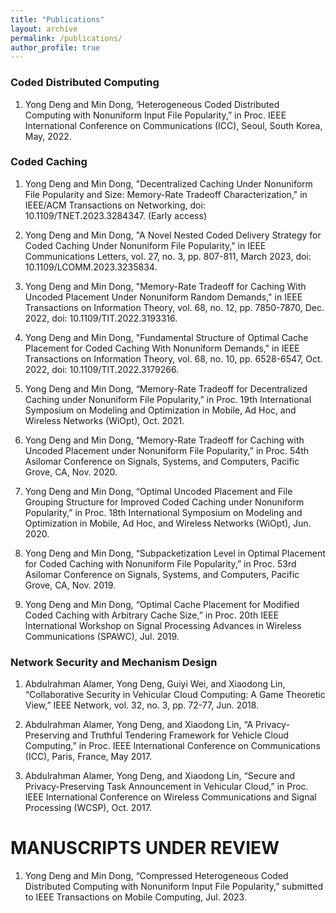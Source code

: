 ```yaml
---
title: "Publications"
layout: archive
permalink: /publications/
author_profile: true
---
```


### Coded Distributed Computing

1. Yong Deng and Min Dong, ‘Heterogeneous Coded Distributed Computing with Nonuniform Input File Popularity,” in Proc. IEEE International Conference on Communications (ICC), Seoul, South Korea, May, 2022. 

### Coded Caching

1. Yong Deng and Min Dong, "Decentralized Caching Under Nonuniform File Popularity and Size: Memory-Rate Tradeoff Characterization," in IEEE/ACM Transactions on Networking, doi: 10.1109/TNET.2023.3284347. (Early access)

2. Yong Deng and Min Dong, "A Novel Nested Coded Delivery Strategy for Coded Caching Under Nonuniform File Popularity," in IEEE Communications Letters, vol. 27, no. 3, pp. 807-811, March 2023, doi: 10.1109/LCOMM.2023.3235834.

3. Yong Deng and Min Dong, "Memory-Rate Tradeoff for Caching With Uncoded Placement Under Nonuniform Random Demands," in IEEE Transactions on Information Theory, vol. 68, no. 12, pp. 7850-7870, Dec. 2022, doi: 10.1109/TIT.2022.3193316.

4. Yong Deng and Min Dong, "Fundamental Structure of Optimal Cache Placement for Coded Caching With Nonuniform Demands," in IEEE Transactions on Information Theory, vol. 68, no. 10, pp. 6528-6547, Oct. 2022, doi: 10.1109/TIT.2022.3179266.

6. Yong Deng and Min Dong, “Memory-Rate Tradeoff for Decentralized Caching under Nonuniform File Popularity,” in Proc. 19th International Symposium on Modeling and Optimization in Mobile, Ad Hoc, and Wireless Networks (WiOpt), Oct. 2021. 

7. Yong Deng and Min Dong, “Memory-Rate Tradeoff for Caching with Uncoded Placement under Nonuniform File Popularity,” in Proc. 54th Asilomar Conference on Signals, Systems, and Computers, Pacific Grove, CA, Nov. 2020. 

8. Yong Deng and Min Dong, “Optimal Uncoded Placement and File Grouping Structure for Improved Coded Caching under Nonuniform Popularity,” in Proc. 18th International Symposium on Modeling and Optimization in Mobile, Ad Hoc, and Wireless Networks (WiOpt), Jun. 2020. 

9. Yong Deng and Min Dong, “Subpacketization Level in Optimal Placement for Coded Caching with Nonuniform File Popularity,” in Proc. 53rd Asilomar Conference on Signals, Systems, and Computers, Pacific Grove, CA, Nov. 2019. 

10. Yong Deng and Min Dong, “Optimal Cache Placement for Modified Coded Caching with Arbitrary Cache Size,” in Proc. 20th IEEE International Workshop on Signal Processing Advances in Wireless Communications (SPAWC), Jul. 2019. 

### Network Security and Mechanism Design

1. Abdulrahman Alamer, Yong Deng, Guiyi Wei, and Xiaodong Lin, “Collaborative Security in Vehicular Cloud Computing: A Game Theoretic View,” IEEE Network, vol. 32, no. 3, pp. 72-77, Jun. 2018.

2. Abdulrahman Alamer, Yong Deng, and Xiaodong Lin, “A Privacy-Preserving and Truthful Tendering Framework for Vehicle Cloud
Computing,” in Proc. IEEE International Conference on Communications (ICC), Paris, France, May 2017.

3. Abdulrahman Alamer, Yong Deng, and Xiaodong Lin, “Secure and Privacy-Preserving Task Announcement in Vehicular Cloud,” in
Proc. IEEE International Conference on Wireless Communications and Signal Processing (WCSP), Oct. 2017.


MANUSCRIPTS UNDER REVIEW 
===
1. Yong Deng and Min Dong, “Compressed Heterogeneous Coded Distributed Computing with Nonuniform Input File Popularity,” submitted to IEEE Transactions on Mobile Computing, Jul. 2023. 

